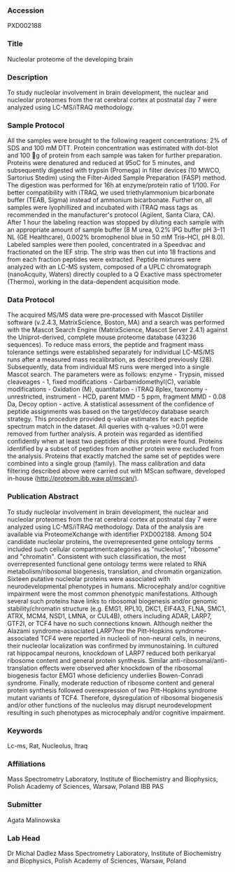 ### Accession
PXD002188

### Title
Nucleolar proteome of the developing brain

### Description
To study nucleolar involvement in brain development, the nuclear and nucleolar proteomes from the rat cerebral cortex at postnatal day 7 were analyzed using LC-MS/iTRAQ methodology.

### Sample Protocol
All the samples were brought to the following reagent concentrations: 2% of  SDS and 100 mM DTT. Protein concentration was estimated with dot-blot and 100 g of protein  from each sample was taken for further preparation. Proteins were denatured and reduced at 95oC  for 5 minutes, and subsequently digested with trypsin (Promega) in filter devices (10 MWCO,  Sartorius Stedim) using the Filter-Aided Sample Preparation (FASP) method. The digestion  was performed for 16h at enzyme/protein ratio of 1/100. For better compatibility with iTRAQ, we used triethylammonium bicarbonate buffer (TEAB, Sigma) instead of ammonium  bicarbonate. Further on, all samples were lyophillized and incubated with iTRAQ mass tags as  recommended in the manufacturer's protocol (Agilent, Santa Clara, CA). After 1 hour the labeling reaction was stopped by diluting each sample with an appropriate amount of sample  buffer (8 M urea, 0.2% IPG buffer pH 3–11 NL (GE Healthcare), 0.002% bromophenol blue in  50 mM Tris–HCl, pH 8.0). Labeled samples were then pooled, concentrated in a Speedvac and  fractionated on the IEF strip. The strip was then cut into 18 fractions and from each fraction  peptides were extracted. Peptide mixtures were analyzed with an LC-MS system, composed of a  UPLC chromatograph (nanoAcquity, Waters) directly coupled to a Q Exactive mass  spectrometer (Thermo), working in the data-dependent acquisition mode.

### Data Protocol
The acquired MS/MS data were pre-processed with Mascot Distiller  software (v.2.4.3, MatrixScience, Boston, MA) and a search was performed with the Mascot  Search Engine (MatrixScience, Mascot Server 2.4.1) against the Uniprot-derived, complete  mouse proteome database (43236 sequences). To reduce mass errors, the peptide and fragment  mass tolerance settings were established separately for individual LC-MS/MS runs after a  measured mass recalibration, as described previously (28). Subsequently, data from individual  MS runs were merged into a single Mascot search. The parameters were as follows: enzyme -  Trypsin, missed cleaveages - 1, fixed modifications - Carbamidomethyl(C), variable  modifications - Oxidation (M), quantitation - iTRAQ 8plex, taxonomy - unrestricted, instrument - HCD, parent MMD - 5 ppm, fragment MMD - 0.08 Da, Decoy option - active. A statistical  assessment of the confidence of peptide assignments was based on the target/decoy database search strategy. This procedure provided q-value estimates for each peptide spectrum match  in the dataset. All queries with q-values >0.01 were removed from further analysis. A protein  was regarded as identified confidently when at least two peptides of this protein were found.  Proteins identified by a subset of peptides from another protein were excluded from the analysis.  Proteins that exactly matched the same set of peptides were combined into a single group  (family). The mass calibration and data filtering described above were carried out with MScan  software, developed in-house (http://proteom.ibb.waw.pl/mscan/).

### Publication Abstract
To study nucleolar involvement in brain development, the nuclear and nucleolar proteomes from the rat cerebral cortex at postnatal day 7 were analyzed using LC-MS/iTRAQ methodology. Data of the analysis are available via ProteomeXchange with identifier PXD002188. Among 504 candidate nucleolar proteins, the overrepresented gene ontology terms included such cellular compartmentcategories as "nucleolus", "ribosome" and "chromatin". Consistent with such classification, the most overrepresented functional gene ontology terms were related to RNA metabolism/ribosomal biogenesis, translation, and chromatin organization. Sixteen putative nucleolar proteins were associated with neurodevelopmental phenotypes in humans. Microcephaly and/or cognitive impairment were the most common phenotypic manifestations. Although several such proteins have links to ribosomal biogenesis and/or genomic stability/chromatin structure (e.g. EMG1, RPL10, DKC1, EIF4A3, FLNA, SMC1, ATRX, MCM4, NSD1, LMNA, or CUL4B), others including ADAR, LARP7, GTF2I, or TCF4 have no such connections known. Although neither the Alazami syndrome-associated LARP7nor the Pitt-Hopkins syndrome-associated TCF4 were reported in nucleoli of non-neural cells, in neurons, their nucleolar localization was confirmed by immunostaining. In cultured rat hippocampal neurons, knockdown of LARP7 reduced both perikaryal ribosome content and general protein synthesis. Similar anti-ribosomal/anti-translation effects were observed after knockdown of the ribosomal biogenesis factor EMG1 whose deficiency underlies Bowen-Conradi syndrome. Finally, moderate reduction of ribosome content and general protein synthesis followed overexpression of two Pitt-Hopkins syndrome mutant variants of TCF4. Therefore, dysregulation of ribosomal biogenesis and/or other functions of the nucleolus may disrupt neurodevelopment resulting in such phenotypes as microcephaly and/or cognitive impairment.

### Keywords
Lc-ms, Rat, Nucleolus, Itraq

### Affiliations
Mass Spectrometry Laboratory, Institute of Biochemistry and Biophysics, Polish Academy of Sciences, Warsaw, Poland
IBB PAS

### Submitter
Agata Malinowska

### Lab Head
Dr Michal Dadlez
Mass Spectrometry Laboratory, Institute of Biochemistry and Biophysics, Polish Academy of Sciences, Warsaw, Poland


